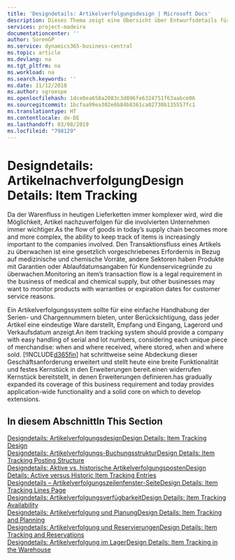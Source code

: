 ```yaml
---
title: 'Designdetails: Artikelverfolgungsdesign | Microsoft Docs'
description: Dieses Thema zeigt eine Übersicht über Entwurfsdetails für Artikelverfolgung.
services: project-madeira
documentationcenter: ''
author: SorenGP
ms.service: dynamics365-business-central
ms.topic: article
ms.devlang: na
ms.tgt_pltfrm: na
ms.workload: na
ms.search.keywords: ''
ms.date: 11/12/2018
ms.author: sgroespe
ms.openlocfilehash: 1dce0ea658a2083c3d896fe6324751f63aabce06
ms.sourcegitcommit: 1bcfaa99ea302e6b84b8361ca02730b135557fc1
ms.translationtype: HT
ms.contentlocale: de-DE
ms.lasthandoff: 03/08/2019
ms.locfileid: "798129"
---
```

# <a name="design-details-item-tracking"></a><span data-ttu-id="bb851-103">Designdetails: Artikelnachverfolgung</span><span class="sxs-lookup"><span data-stu-id="bb851-103">Design Details: Item Tracking</span></span>
<span data-ttu-id="bb851-104">Da der Warenfluss in heutigen Lieferketten immer komplexer wird, wird die Möglichkeit, Artikel nachzuverfolgen für die involvierten Unternehmen immer wichtiger.</span><span class="sxs-lookup"><span data-stu-id="bb851-104">As the flow of goods in today’s supply chain becomes more and more complex, the ability to keep track of items is increasingly important to the companies involved.</span></span> <span data-ttu-id="bb851-105">Den Transaktionsfluss eines Artikels zu überwachen ist eine gesetzlich vorgeschriebenes Erfordernis in Bezug auf medizinische und chemische Vorräte, andere Sektoren haben Produkte mit Garantien oder Ablaufdatumsangaben für Kundenservicegründe zu überwachen.</span><span class="sxs-lookup"><span data-stu-id="bb851-105">Monitoring an item’s transaction flow is a legal requirement in the business of medical and chemical supply, but other businesses may want to monitor products with warranties or expiration dates for customer service reasons.</span></span>  

<span data-ttu-id="bb851-106">Ein Artikelverfolgungssystem sollte für eine einfache Handhabung der Serien- und Chargennummern bieten, unter Berücksichtigung, dass jeder Artikel eine eindeutige Ware darstellt, Empfang und Eingang, Lagerord und Verkaufsdatum anzeigt.</span><span class="sxs-lookup"><span data-stu-id="bb851-106">An item tracking system should provide a company with easy handling of serial and lot numbers, considering each unique piece of merchandise: when and where received, where stored, when and where sold.</span></span> [!INCLUDE[d365fin](includes/d365fin_md.md)] <span data-ttu-id="bb851-107">hat schrittweise seine Abdeckung dieser Geschäftsanforderung erweitert und stellt heute eine breite Funktionalität und festes Kernstück in den Erweiterungen bereit.einen widerrufen Kernstück bereitstellt, in denen Erweiterungen definieren.</span><span class="sxs-lookup"><span data-stu-id="bb851-107">has gradually expanded its coverage of this business requirement and today provides application-wide functionality and a solid core on which to develop extensions.</span></span>  

## <a name="in-this-section"></a><span data-ttu-id="bb851-108">In diesem Abschnitt</span><span class="sxs-lookup"><span data-stu-id="bb851-108">In This Section</span></span>  
[<span data-ttu-id="bb851-109">Designdetails: Artikelverfolgungsdesign</span><span class="sxs-lookup"><span data-stu-id="bb851-109">Design Details: Item Tracking Design</span></span>](design-details-item-tracking-design.md)  
[<span data-ttu-id="bb851-110">Designdetails: Artikelverfolgungs-Buchungsstruktur</span><span class="sxs-lookup"><span data-stu-id="bb851-110">Design Details: Item Tracking Posting Structure</span></span>](design-details-item-tracking-posting-structure.md)  
[<span data-ttu-id="bb851-111">Designdetails: Aktive vs. historische Artikelverfolgungsposten</span><span class="sxs-lookup"><span data-stu-id="bb851-111">Design Details: Active versus Historic Item Tracking Entries</span></span>](design-details-active-versus-historic-item-tracking-entries.md)  
[<span data-ttu-id="bb851-112">Designdetails – Artikelverfolgungszeilenfenster-Seite</span><span class="sxs-lookup"><span data-stu-id="bb851-112">Design Details: Item Tracking Lines Page</span></span>](design-details-item-tracking-lines-window.md)  
[<span data-ttu-id="bb851-113">Designdetails: Artikelverfolgungsverfügbarkeit</span><span class="sxs-lookup"><span data-stu-id="bb851-113">Design Details: Item Tracking Availability</span></span>](design-details-item-tracking-availability.md)  
[<span data-ttu-id="bb851-114">Designdetails: Artikelverfolgung und Planung</span><span class="sxs-lookup"><span data-stu-id="bb851-114">Design Details: Item Tracking and Planning</span></span>](design-details-item-tracking-and-planning.md)  
[<span data-ttu-id="bb851-115">Designdetails: Artikelverfolgung und Reservierungen</span><span class="sxs-lookup"><span data-stu-id="bb851-115">Design Details: Item Tracking and Reservations</span></span>](design-details-item-tracking-and-reservations.md)  
[<span data-ttu-id="bb851-116">Designdetails: Artikelverfolgung im Lager</span><span class="sxs-lookup"><span data-stu-id="bb851-116">Design Details: Item Tracking in the Warehouse</span></span>](design-details-item-tracking-in-the-warehouse.md)
